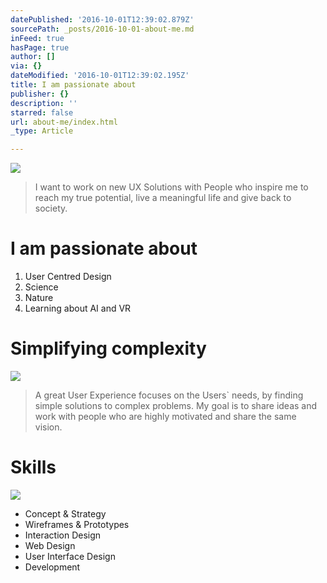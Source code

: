 ```yaml
---
datePublished: '2016-10-01T12:39:02.879Z'
sourcePath: _posts/2016-10-01-about-me.md
inFeed: true
hasPage: true
author: []
via: {}
dateModified: '2016-10-01T12:39:02.195Z'
title: I am passionate about
publisher: {}
description: ''
starred: false
url: about-me/index.html
_type: Article

---
```

![](https://the-grid-user-content.s3-us-west-2.amazonaws.com/e3546502-e321-4dc8-a0e8-2758aad0a4be.gif)

> I want to work on new UX Solutions with People who inspire me to reach my true potential, live a meaningful life and give back to society. 

# I am passionate about

1. User Centred Design
2. Science
3. Nature
4. Learning about AI and VR

# Simplifying complexity
![](https://the-grid-user-content.s3-us-west-2.amazonaws.com/be620b1b-eadd-4544-8fa4-c8c07a19d62f.gif)

> A great User Experience focuses on the Users&grave; needs, by finding simple solutions to complex problems. My goal is to share ideas and work with people who are highly motivated and share the same vision.

# Skills
![](https://the-grid-user-content.s3-us-west-2.amazonaws.com/e96a497d-1b59-44e0-bbee-e19948d7e7d6.gif)

* Concept & Strategy
* Wireframes & Prototypes
* Interaction Design
* Web Design
* User Interface Design
* Development